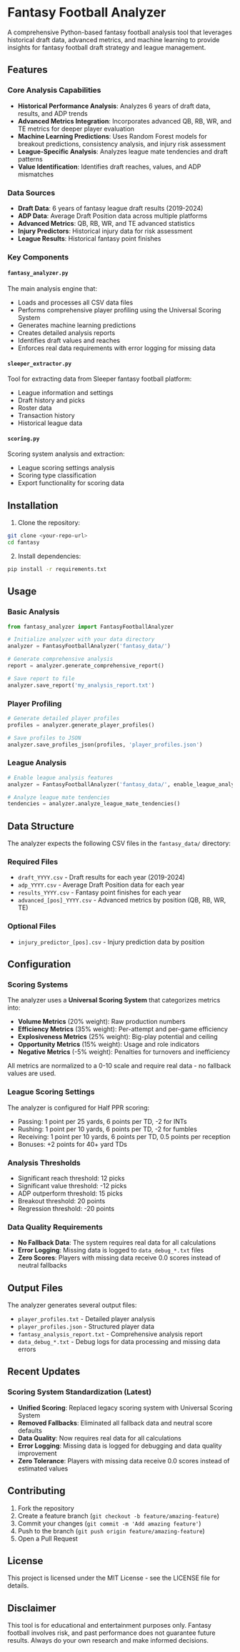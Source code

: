 # Fantasy Football Analyzer

A comprehensive Python-based fantasy football analysis tool that leverages historical draft data, advanced metrics, and machine learning to provide insights for fantasy football draft strategy and league management.

## Features

### Core Analysis Capabilities
- **Historical Performance Analysis**: Analyzes 6 years of draft data, results, and ADP trends
- **Advanced Metrics Integration**: Incorporates advanced QB, RB, WR, and TE metrics for deeper player evaluation
- **Machine Learning Predictions**: Uses Random Forest models for breakout predictions, consistency analysis, and injury risk assessment
- **League-Specific Analysis**: Analyzes league mate tendencies and draft patterns
- **Value Identification**: Identifies draft reaches, values, and ADP mismatches

### Data Sources
- **Draft Data**: 6 years of fantasy league draft results (2019-2024)
- **ADP Data**: Average Draft Position data across multiple platforms
- **Advanced Metrics**: QB, RB, WR, and TE advanced statistics
- **Injury Predictors**: Historical injury data for risk assessment
- **League Results**: Historical fantasy point finishes

### Key Components

#### `fantasy_analyzer.py`
The main analysis engine that:
- Loads and processes all CSV data files
- Performs comprehensive player profiling using the Universal Scoring System
- Generates machine learning predictions
- Creates detailed analysis reports
- Identifies draft values and reaches
- Enforces real data requirements with error logging for missing data

#### `sleeper_extractor.py`
Tool for extracting data from Sleeper fantasy football platform:
- League information and settings
- Draft history and picks
- Roster data
- Transaction history
- Historical league data

#### `scoring.py`
Scoring system analysis and extraction:
- League scoring settings analysis
- Scoring type classification
- Export functionality for scoring data

## Installation

1. Clone the repository:
```bash
git clone <your-repo-url>
cd fantasy
```

2. Install dependencies:
```bash
pip install -r requirements.txt
```

## Usage

### Basic Analysis
```python
from fantasy_analyzer import FantasyFootballAnalyzer

# Initialize analyzer with your data directory
analyzer = FantasyFootballAnalyzer('fantasy_data/')

# Generate comprehensive analysis
report = analyzer.generate_comprehensive_report()

# Save report to file
analyzer.save_report('my_analysis_report.txt')
```

### Player Profiling
```python
# Generate detailed player profiles
profiles = analyzer.generate_player_profiles()

# Save profiles to JSON
analyzer.save_profiles_json(profiles, 'player_profiles.json')
```

### League Analysis
```python
# Enable league analysis features
analyzer = FantasyFootballAnalyzer('fantasy_data/', enable_league_analysis=True)

# Analyze league mate tendencies
tendencies = analyzer.analyze_league_mate_tendencies()
```

## Data Structure

The analyzer expects the following CSV files in the `fantasy_data/` directory:

### Required Files
- `draft_YYYY.csv` - Draft results for each year (2019-2024)
- `adp_YYYY.csv` - Average Draft Position data for each year
- `results_YYYY.csv` - Fantasy point finishes for each year
- `advanced_[pos]_YYYY.csv` - Advanced metrics by position (QB, RB, WR, TE)

### Optional Files
- `injury_predictor_[pos].csv` - Injury prediction data by position

## Configuration

### Scoring Systems
The analyzer uses a **Universal Scoring System** that categorizes metrics into:
- **Volume Metrics** (20% weight): Raw production numbers
- **Efficiency Metrics** (35% weight): Per-attempt and per-game efficiency
- **Explosiveness Metrics** (25% weight): Big-play potential and ceiling
- **Opportunity Metrics** (15% weight): Usage and role indicators
- **Negative Metrics** (-5% weight): Penalties for turnovers and inefficiency

All metrics are normalized to a 0-10 scale and require real data - no fallback values are used.

### League Scoring Settings
The analyzer is configured for Half PPR scoring:
- Passing: 1 point per 25 yards, 6 points per TD, -2 for INTs
- Rushing: 1 point per 10 yards, 6 points per TD, -2 for fumbles
- Receiving: 1 point per 10 yards, 6 points per TD, 0.5 points per reception
- Bonuses: +2 points for 40+ yard TDs

### Analysis Thresholds
- Significant reach threshold: 12 picks
- Significant value threshold: -12 picks
- ADP outperform threshold: 15 picks
- Breakout threshold: 20 points
- Regression threshold: -20 points

### Data Quality Requirements
- **No Fallback Data**: The system requires real data for all calculations
- **Error Logging**: Missing data is logged to `data_debug_*.txt` files
- **Zero Scores**: Players with missing data receive 0.0 scores instead of neutral fallbacks

## Output Files

The analyzer generates several output files:
- `player_profiles.txt` - Detailed player analysis
- `player_profiles.json` - Structured player data
- `fantasy_analysis_report.txt` - Comprehensive analysis report
- `data_debug_*.txt` - Debug logs for data processing and missing data errors

## Recent Updates

### Scoring System Standardization (Latest)
- **Unified Scoring**: Replaced legacy scoring system with Universal Scoring System
- **Removed Fallbacks**: Eliminated all fallback data and neutral score defaults
- **Data Quality**: Now requires real data for all calculations
- **Error Logging**: Missing data is logged for debugging and data quality improvement
- **Zero Tolerance**: Players with missing data receive 0.0 scores instead of estimated values

## Contributing

1. Fork the repository
2. Create a feature branch (`git checkout -b feature/amazing-feature`)
3. Commit your changes (`git commit -m 'Add amazing feature'`)
4. Push to the branch (`git push origin feature/amazing-feature`)
5. Open a Pull Request

## License

This project is licensed under the MIT License - see the LICENSE file for details.

## Disclaimer

This tool is for educational and entertainment purposes only. Fantasy football involves risk, and past performance does not guarantee future results. Always do your own research and make informed decisions. 